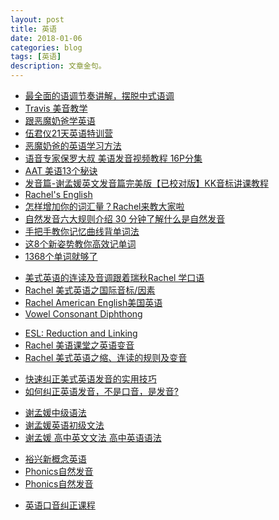 ```yaml
---
layout: post
title: 英语
date: 2018-01-06
categories: blog
tags: [英语]
description: 文章金句。
---
```




- [最全面的语调节奏讲解，摆脱中式语调](https://www.bilibili.com/video/av20676780)<br>
- [Travis 美音教学](https://www.bilibili.com/video/av20585009/?p=2)<br>
- [跟恶魔奶爸学英语](https://www.bilibili.com/video/av31216007)<br>
- [伍君仪21天英语特训营](https://www.bilibili.com/video/av26311206)<br>
- [恶魔奶爸的英语学习方法](https://www.bilibili.com/video/av26103828)<br>
- [语音专家保罗大叔 美语发音视频教程 16P分集](https://www.bilibili.com/video/av18579989)<br>
- [AAT 美语13个秘诀](http://www.ximalaya.com/42702254/album/3913560/?order=desc)<br>
- [发音篇-谢孟媛英文发音篇完美版【已校对版】KK音标讲课教程](https://www.bilibili.com/video/av13335502/)<br>
- [Rachel's English](http://rachelsenglish.com/video-categories/#sounds)
- [怎样增加你的词汇量？Rachel来教大家啦](https://www.bilibili.com/video/av4383332)
- [自然发音六大规则介绍 30 分钟了解什么是自然发音](https://www.bilibili.com/video/av6715803)
- [手把手教你记忆曲线背单词法](https://www.bilibili.com/video/av11238538)
- [这8个新姿势教你高效记单词](https://www.bilibili.com/video/av4606274)
- [1368个单词就够了](https://www.jianshu.com/p/d6c73122cdcd)



<p>
  </p>
  
- [美式英语的连读及音调跟着瑞秋Rachel 学口语](https://www.bilibili.com/video/av10187698)
- [Rachel 美式英语之国际音标/因素](https://www.bilibili.com/video/av13443469)
- [Rachel American English美国英语](https://www.bilibili.com/video/av9176321)
- [Vowel Consonant Diphthong](https://www.bilibili.com/video/av18393052)

<p>
  </p>

- [ESL: Reduction and Linking](https://www.bilibili.com/video/av18639546)
- [Rachel 美语课堂之英语变音](https://www.bilibili.com/video/av13279450)
- [Rachel 美式英语之缩、连读的规则及变音](https://www.bilibili.com/video/av13274180)




<p>
  </p>

- [快速纠正美式英语发音的实用技巧](https://www.bilibili.com/video/av3565370)<br>
- [如何纠正英语发音，不是口音，是发音?](https://www.zhihu.com/question/28041757/answer/80564787)

<p>
  </p>
  
- [谢孟媛中级语法](https://www.bilibili.com/video/av14460791/)<br>
- [谢孟媛英语初级文法](https://www.bilibili.com/video/av13337430/)<br>
- [谢孟媛 高中英文文法 高中英语语法](https://www.bilibili.com/video/av14235679/?from=search&seid=16748930251803350404)<br>


<p>
  </p>
  
- [裕兴新概念英语](https://space.bilibili.com/7940818?from=search&seid=4697906970142101035#/)<br>
- [Phonics自然发音](https://www.bilibili.com/video/av17705471/)<br>
- [Phonics自然发音](http://www.bilibili.com/video/av5527562/?spm_id_from=333.338.v_desc.1)

<p>
  </p>
  
- [英语口音纠正课程](https://www.bilibili.com/video/av299636)
